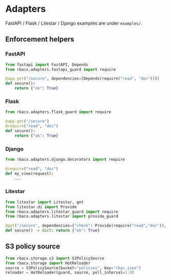 
# Adapters

FastAPI / Flask / Litestar / Django examples are under `examples/`.


## Enforcement helpers

### FastAPI
```python
from fastapi import FastAPI, Depends
from rbacx.adapters.fastapi_guard import require

@app.get("/secure", dependencies=[Depends(require("read", "doc"))])
def secure():
    return {"ok": True}
```

### Flask
```python
from rbacx.adapters.flask_guard import require

@app.get("/secure")
@require("read", "doc")
def secure():
    return {"ok": True}
```

### Django
```python
from rbacx.adapters.django.decorators import require

@require("read", "doc")
def my_view(request):
    ...
```

### Litestar
```python
from litestar import Litestar, get
from litestar.di import Provide
from rbacx.adapters.litestar_guard import require
from rbacx.adapters.litestar import provide_guard

@get("/secure", dependencies={"check": Provide(require("read","doc")), "rbacx_guard": Provide(provide_guard(guard))})
def secure() -> dict: return {"ok": True}
```

## S3 policy source
```python
from rbacx.storage.s3 import S3PolicySource
from rbacx.storage import HotReloader
source = S3PolicySource(bucket="policies", key="rbac.json")
reloader = HotReloader(guard, source, poll_interval=1.0)
```
